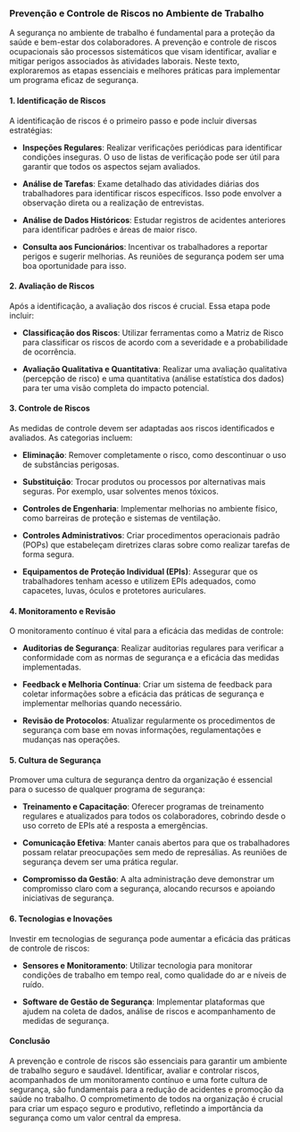 

### Prevenção e Controle de Riscos no Ambiente de Trabalho

A segurança no ambiente de trabalho é fundamental para a proteção da saúde e bem-estar dos colaboradores. A prevenção e controle de riscos ocupacionais são processos sistemáticos que visam identificar, avaliar e mitigar perigos associados às atividades laborais. Neste texto, exploraremos as etapas essenciais e melhores práticas para implementar um programa eficaz de segurança.

#### 1. Identificação de Riscos

A identificação de riscos é o primeiro passo e pode incluir diversas estratégias:

- **Inspeções Regulares**: Realizar verificações periódicas para identificar condições inseguras. O uso de listas de verificação pode ser útil para garantir que todos os aspectos sejam avaliados.

- **Análise de Tarefas**: Exame detalhado das atividades diárias dos trabalhadores para identificar riscos específicos. Isso pode envolver a observação direta ou a realização de entrevistas.

- **Análise de Dados Históricos**: Estudar registros de acidentes anteriores para identificar padrões e áreas de maior risco.

- **Consulta aos Funcionários**: Incentivar os trabalhadores a reportar perigos e sugerir melhorias. As reuniões de segurança podem ser uma boa oportunidade para isso.

#### 2. Avaliação de Riscos

Após a identificação, a avaliação dos riscos é crucial. Essa etapa pode incluir:

- **Classificação dos Riscos**: Utilizar ferramentas como a Matriz de Risco para classificar os riscos de acordo com a severidade e a probabilidade de ocorrência.

- **Avaliação Qualitativa e Quantitativa**: Realizar uma avaliação qualitativa (percepção de risco) e uma quantitativa (análise estatística dos dados) para ter uma visão completa do impacto potencial.

#### 3. Controle de Riscos

As medidas de controle devem ser adaptadas aos riscos identificados e avaliados. As categorias incluem:

- **Eliminação**: Remover completamente o risco, como descontinuar o uso de substâncias perigosas.

- **Substituição**: Trocar produtos ou processos por alternativas mais seguras. Por exemplo, usar solventes menos tóxicos.

- **Controles de Engenharia**: Implementar melhorias no ambiente físico, como barreiras de proteção e sistemas de ventilação.

- **Controles Administrativos**: Criar procedimentos operacionais padrão (POPs) que estabeleçam diretrizes claras sobre como realizar tarefas de forma segura.

- **Equipamentos de Proteção Individual (EPIs)**: Assegurar que os trabalhadores tenham acesso e utilizem EPIs adequados, como capacetes, luvas, óculos e protetores auriculares.

#### 4. Monitoramento e Revisão

O monitoramento contínuo é vital para a eficácia das medidas de controle:

- **Auditorias de Segurança**: Realizar auditorias regulares para verificar a conformidade com as normas de segurança e a eficácia das medidas implementadas.

- **Feedback e Melhoria Contínua**: Criar um sistema de feedback para coletar informações sobre a eficácia das práticas de segurança e implementar melhorias quando necessário.

- **Revisão de Protocolos**: Atualizar regularmente os procedimentos de segurança com base em novas informações, regulamentações e mudanças nas operações.

#### 5. Cultura de Segurança

Promover uma cultura de segurança dentro da organização é essencial para o sucesso de qualquer programa de segurança:

- **Treinamento e Capacitação**: Oferecer programas de treinamento regulares e atualizados para todos os colaboradores, cobrindo desde o uso correto de EPIs até a resposta a emergências.

- **Comunicação Efetiva**: Manter canais abertos para que os trabalhadores possam relatar preocupações sem medo de represálias. As reuniões de segurança devem ser uma prática regular.

- **Compromisso da Gestão**: A alta administração deve demonstrar um compromisso claro com a segurança, alocando recursos e apoiando iniciativas de segurança.

#### 6. Tecnologias e Inovações

Investir em tecnologias de segurança pode aumentar a eficácia das práticas de controle de riscos:

- **Sensores e Monitoramento**: Utilizar tecnologia para monitorar condições de trabalho em tempo real, como qualidade do ar e níveis de ruído.

- **Software de Gestão de Segurança**: Implementar plataformas que ajudem na coleta de dados, análise de riscos e acompanhamento de medidas de segurança.

#### Conclusão

A prevenção e controle de riscos são essenciais para garantir um ambiente de trabalho seguro e saudável. Identificar, avaliar e controlar riscos, acompanhados de um monitoramento contínuo e uma forte cultura de segurança, são fundamentais para a redução de acidentes e promoção da saúde no trabalho. O comprometimento de todos na organização é crucial para criar um espaço seguro e produtivo, refletindo a importância da segurança como um valor central da empresa.
